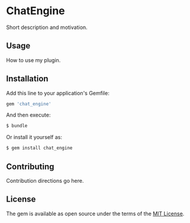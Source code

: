# ChatEngine
Short description and motivation.

## Usage
How to use my plugin.

## Installation
Add this line to your application's Gemfile:

```ruby
gem 'chat_engine'
```

And then execute:
```bash
$ bundle
```

Or install it yourself as:
```bash
$ gem install chat_engine
```

## Contributing
Contribution directions go here.

## License
The gem is available as open source under the terms of the [MIT License](http://opensource.org/licenses/MIT).
